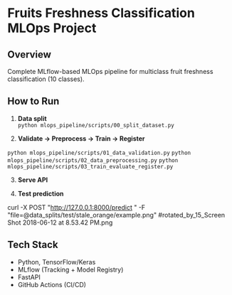# Fruits Freshness Classification MLOps Project

## Overview
Complete MLflow-based MLOps pipeline for multiclass fruit freshness classification (10 classes).

## How to Run
1. **Data split**  
   `python mlops_pipeline/scripts/00_split_dataset.py`

2. **Validate → Preprocess → Train → Register**

`python mlops_pipeline/scripts/01_data_validation.py`
`python mlops_pipeline/scripts/02_data_preprocessing.py`
`python mlops_pipeline/scripts/03_train_evaluate_register.py`

3. **Serve API**

4. **Test prediction**

curl -X POST "http://127.0.0.1:8000/predict
" -F "file=@data_splits/test/stale_orange/example.png" #rotated_by_15_Screen Shot 2018-06-12 at 8.53.42 PM.png

## Tech Stack
- Python, TensorFlow/Keras  
- MLflow (Tracking + Model Registry)  
- FastAPI  
- GitHub Actions (CI/CD)
